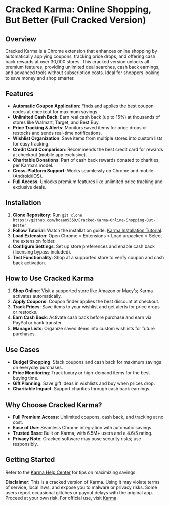 # Cracked Karma: Online Shopping, But Better (Full Cracked Version)

## Overview
Cracked Karma is a Chrome extension that enhances online shopping by automatically applying coupons, tracking price drops, and offering cash back rewards at over 30,000 stores. This cracked version unlocks all premium features, providing unlimited deal searches, cash back earnings, and advanced tools without subscription costs. Ideal for shoppers looking to save money and shop smarter.[](https://chromewebstore.google.com/detail/karma-online-shopping-but/emalgedpdlghbkikiaeocoblajamonoh)

## Features
- **Automatic Coupon Application**: Finds and applies the best coupon codes at checkout for maximum savings.
- **Unlimited Cash Back**: Earn real cash back (up to 15%) at thousands of stores like Walmart, Target, and Best Buy.
- **Price Tracking & Alerts**: Monitors saved items for price drops or restocks and sends real-time notifications.
- **Wishlist Organization**: Save items from multiple stores into custom lists for easy tracking.
- **Credit Card Comparison**: Recommends the best credit card for rewards at checkout (mobile app exclusive).
- **Charitable Donations**: Part of cash back rewards donated to charities, per Karma’s model.
- **Cross-Platform Support**: Works seamlessly on Chrome and mobile (Android/iOS).
- **Full Access**: Unlocks premium features like unlimited price tracking and exclusive deals.

## Installation
1. **Clone Repository**: Run `git clone https://github.com/hoaan9559/Cracked-Karma-Online-Shopping-But-Better`.
2. **Follow Tutorial**: Watch the installation guide: [Karma Installation Tutorial](https://www.youtube.com/watch?v=yVvvA8kaIuk).
3. **Load Extension**: Open Chrome > Extensions > Load unpacked > Select the extension folder.
4. **Configure Settings**: Set up store preferences and enable cash back (licensing bypass included).
5. **Test Functionality**: Shop at a supported store to verify coupon and cash back activation.

## How to Use Cracked Karma
1. **Shop Online**: Visit a supported store like Amazon or Macy’s; Karma activates automatically.
2. **Apply Coupons**: Coupon finder applies the best discount at checkout.
3. **Track Prices**: Save items to your wishlist and get alerts for price drops or restocks.
4. **Earn Cash Back**: Activate cash back before purchase and earn via PayPal or bank transfer.
5. **Manage Lists**: Organize saved items into custom wishlists for future purchases.

## Use Cases
- **Budget Shopping**: Stack coupons and cash back for maximum savings on everyday purchases.
- **Price Monitoring**: Track luxury or high-demand items for the best buying time.
- **Gift Planning**: Save gift ideas in wishlists and buy when prices drop.
- **Charitable Impact**: Support charities through cash back earnings.

## Why Choose Cracked Karma?
- **Full Premium Access**: Unlimited coupons, cash back, and tracking at no cost.
- **Ease of Use**: Seamless Chrome integration with automatic savings.
- **Trusted Base**: Built on Karma, with 6.5M+ users and a 4.6/5 rating.[](https://www.karmanow.com/)
- **Privacy Note**: Cracked software may pose security risks; use responsibly.

## Getting Started
Refer to the [Karma Help Center](https://www.karmanow.com/help) for tips on maximizing savings.

**Disclaimer**: This is a cracked version of Karma. Using it may violate terms of service, local laws, and expose you to malware or privacy risks. Some users report occasional glitches or payout delays with the original app. Proceed at your own risk. For official use, visit [Karma](https://www.karmanow.com).[](https://www.moneycrashers.com/karma-shopping-review/)
